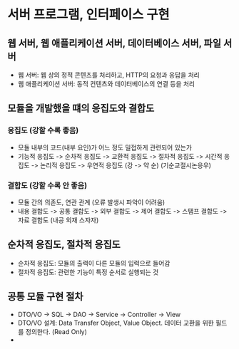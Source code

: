 # 서버 프로그램, 인터페이스 구현

## 웹 서버, 웹 애플리케이션 서버, 데이터베이스 서버, 파일 서버
- 웹 서버: 웹 상의 정적 콘텐츠를 처리하고, HTTP의 요청과 응답을 처리
- 웹 애플리케이션 서버: 동적 컨텐츠와 데이터베이스의 연결 등을 처리

## 모듈을 개발했을 떄의 응집도와 결합도
### 응집도 (강할 수록 좋음)
- 모듈 내부의 코드(내부 요인)가 어느 정도 밀접하게 관련되어 있는가
- 기능적 응집도 -> 순차적 응집도 -> 교환적 응집도 -> 절차적 응집도 -> 시간적 응집도 -> 논리적 응집도 -> 우연적 응집도 (강 -> 약 순) (기순교절시논응우)

### 결합도 (강할 수록 안 좋음)
- 모듈 간의 의존도, 연관 관계 (오류 발생시 파악이 어려움)
- 내용 결합도 -> 공통 결합도 -> 외부 결합도 -> 제어 결합도 -> 스탬프 결합도 -> 자료 결합도 (내공 외재 스자자)

## 순차적 응집도, 절차적 응집도
- 순차적 응집도: 모듈의 출력이 다른 모듈의 입력으로 들어감
- 절차적 응집도: 관련한 기능이 특정 순서로 실행되는 것

## 공통 모듈 구현 절차
- DTO/VO -> SQL -> DAO -> Service -> Controller -> View
- DTO/VO 설계: Data Transfer Object, Value Object. 데이터 교환을 위한 필드를 정의한다. (Read Only)
- 